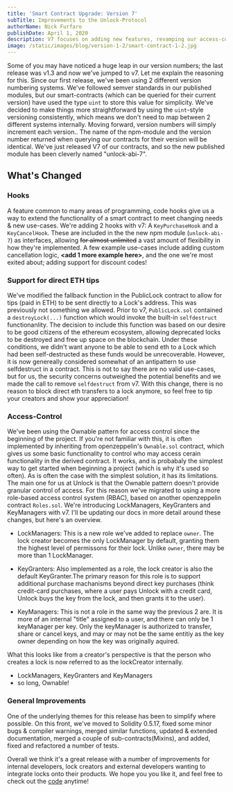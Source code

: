 ```yaml
---
title: 'Smart Contract Upgrade: Version 7'
subTitle: Improvements to the Unlock-Protocol
authorName: Nick Furfaro
publishDate: April 1, 2020
description: V7 focuses on adding new features, revamping our access-control system, & general improvements to the codebase.
image: /static/images/blog/version-1-2/smart-contract-1-2.jpg
---
```


Some of you may have noticed a huge leap in our version numbers; the last release was v1.3 and now we've jumped to v7. Let me explain the reasoning for this. Since our first release, we've been using 2 different version numbering systems. We've followed semver standards in our published modules, but our smart-contracts (which can be queried for their current version) have used the type `uint` to store this value for simplicity. We've decided to make things more straightforward by using the `uint`-style versioning consistently, which means we don't need to map between 2 different systems internally. Moving forward, version numbers will simply increment each version.. The name of the npm-module and the version number returned when querying our contracts for their version will be identical. We've just released V7 of our contracts, and so the new published module has been cleverly named "unlock-abi-7".

## What's Changed

### Hooks

A feature common to many areas of programming, code hooks give us a way to extend the functionality of a smart contract to meet changing needs & new use-cases. We're adding 2 hooks with v7: A `KeyPurchaseHook` and a `KeyCancelHook`. These are included in the the new npm module (`unlock-abi-7`) as interfaces, allowing ~~for almost unlimited~~ a vast amount of flexibility in how they're implemented. A few example use-cases include adding custom cancellation logic, **<add 1 more example here>**, and the one we're most exited about; adding support for discount codes!

### Support for direct ETH tips

We've modified the fallback function in the PublicLock contract to allow for tips (paid in ETH) to be sent directly to a Lock's address. This was previously not something we allowed. Prior to v7, `PublicLock.sol` contained a `destroyLock(...)` function which would invoke the built-in `selfdestruct` functionanlity. The decision to include this function was based on our desire to be good citizens of the ethereum ecosystem, allowing deprecated locks to be destroyed and free up space on the blockchain. Under these conditions, we didn't want anyone to be able to send eth to a Lock which had been self-destructed as these funds would be unrecoverable.
However, it is now genereally considered somewhat of an antipattern to use selfdestruct in a contract. This is not to say there are no valid use-cases, but for us, the security concerns outweighed the potential benefits and we made the call to remove `selfdestruct` from v7. With this change, there is no reason to block direct eth transfers to a lock anymore, so feel free to tip your creators and show your appreciation!

### Access-Control

We've been using the Ownable pattern for access control since the beginning of the project. If you're not familiar with this, it is often implemented by inheriting from openzeppelin's `Ownable.sol` contract, which gives us some basic functionality to control who may access cerain functionality in the derived contract. It works, and is probabaly the simplest way to get started when beginning a project (which is why it's used so often).
As is often the case with the simplest solution, it has its limitations. The main one for us at Unlock is that the Ownable pattern doesn't provide granular control of access. For this reason we've migrated to using a more role-based access control system (RBAC), based on another openzeppelin contract `Roles.sol`. We're introducing LockManagers, KeyGranters and KeyManagers with v7. I'll be updating our docs in more detail around these changes, but here's an overview.

- LockManagers: This is a new role we've added to replace `owner`. The lock creator becomes the only LockManager by default, granting them the highest level of permissons for their lock. Unlike `owner`, there may be more than 1 LockManager.

* KeyGranters: Also implemented as a role, the lock creator is also the default KeyGranter.The primary reason for this role is to support additional purchase machanisms beyond direct key purchases (think credit-card purchases, where a user pays Unlock with a credit card, Unlock buys the key from the lock, and then grants it to the user).

- KeyManagers: This is not a role in the same way the previous 2 are. It is more of an internal "title" assigned to a user, and there can only be 1 keyManager per key. Only the keyManager is authorized to transfer, share or cancel keys, and may or may not be the same entitiy as the key owner depending on how the key was originally aquired.

What this looks like from a creator's perspective is that the person who creates a lock is now referred to as the lockCreator internally.

- LockManagers, KeyGranters and KeyManagers
- so long, Ownable!

### General Improvements

One of the underlying themes for this release has been to simplify where possible. On this front, we've moved to Solidity 0.5.17, fixed some minor bugs & compiler warnings, merged similar functions, updated & extended documentation, merged a couple of sub-contracts(Mixins), and added, fixed and refactored a number of tests.

Overall we think it's a great release with a number of improvements for internal developers, lock creators and external developers wanting to integrate locks onto their products. We hope you you like it, and feel free to check out the [code](https://github.com/unlock-protocol/unlock/) anytime!
